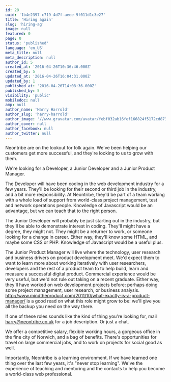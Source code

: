 ```yaml
---
id: 28
uuid: '1b4e2397-c719-4d7f-aeee-9f011d1c3e27'
title: 'Hiring again'
slug: 'hiring-ag'
image: null
featured: 0
page: 0
status: 'published'
language: 'en_US'
meta_title: null
meta_description: null
author_id: 5
created_at: '2016-04-26T10:36:46.000Z'
created_by: 5
updated_at: '2016-04-26T16:04:31.000Z'
updated_by: 1
published_at: '2016-04-26T14:08:36.000Z'
published_by: 5
visibility: 'public'
mobiledoc: null
amp: null
author_name: 'Harry Harrold'
author_slug: 'harry-harrold'
author_image: '//www.gravatar.com/avatar/febf032ab16fef166824f5172cd87393?s=250&d=mm&r=x'
author_cover: null
author_facebook: null
author_twitter: null
---
```


Neontribe are on the lookout for folk again. We've been helping our customers get more successful, and they're looking to us to grow with them.

We're looking for a Developer, a Junior Developer and a Junior Product Manager.

The Developer will have been coding in the web development industry for a few years. They'll be looking for their second or third job in the industry, and a bit more responsibility. At Neontribe, they'd be part of a team working with a whole load of support from world-class project management, test and network operations people. Knowledge of Javascript would be an advantage, but we can teach that to the right person.

The Junior Developer will probably be just starting out in the industry, but they'll be able to demonstrate interest in coding. They'll might have a degree, they might not. They might be a returner to work, or someone looking for a change in career. Either way, they'll know some HTML, and maybe some CSS or PHP. Knowledge of Javascript would be a useful plus.

The Junior Product Manager will live where the technology, user research and business drivers on product development meet. We'd expect them to want to learn more about working iteratively with user researchers, developers and the rest of a product team to to help build, learn and measure a successful digital product. Commercial experience would be very useful, but we'd not rule out taking on a recent graduate. Either way, they'll have worked on web development projects before: perhaps doing some project management, user research, or business analysis. http://www.mindtheproduct.com/2011/10/what-exactly-is-a-product-manager/ is a good read on what this role might grow to be: we'll give you all the backup you need on the way there.

If one of these roles sounds like the kind of thing you're looking for, mail harry@neontribe.co.uk for a job description. Or just a chat.

We offer a competitive salary, flexible working hours, a gorgeous office in the fine city of Norwich, and a bag of benefits. There's opportunities for travel on large commercial jobs, and to work on projects for social good as well.

Importantly, Neontribe is a learning environment. If we have learned one thing over the last few years, it's "never stop learning". We've the experience of teaching and mentoring and the contacts to help you become a world-class web professional.
